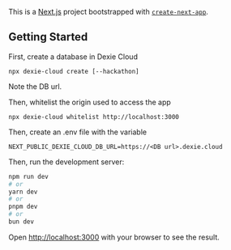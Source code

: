 This is a [Next.js](https://nextjs.org) project bootstrapped with [`create-next-app`](https://nextjs.org/docs/app/api-reference/cli/create-next-app).

## Getting Started

First, create a database in Dexie Cloud

```
npx dexie-cloud create [--hackathon]
```

Note the DB url.

Then, whitelist the origin used to access the app
```
npx dexie-cloud whitelist http://localhost:3000
```

Then, create an .env file with the variable 

```
NEXT_PUBLIC_DEXIE_CLOUD_DB_URL=https://<DB url>.dexie.cloud
```

Then, run the development server:

```bash
npm run dev
# or
yarn dev
# or
pnpm dev
# or
bun dev
```

Open [http://localhost:3000](http://localhost:3000) with your browser to see the result.

